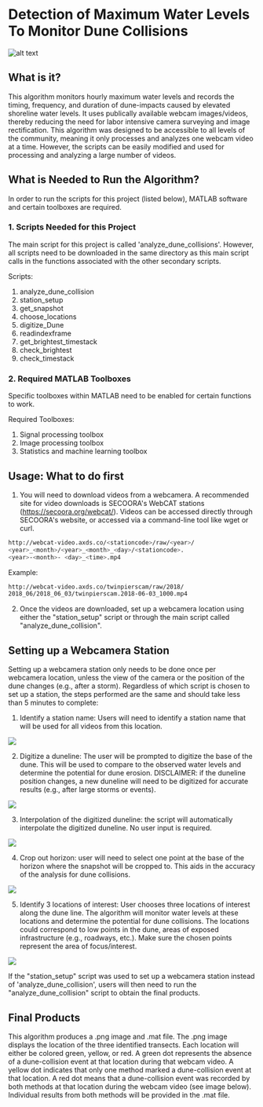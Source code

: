 # Detection of Maximum Water Levels To Monitor Dune Collisions 

![alt text](https://github.com/conlin-matt/SurfRCaT/blob/master/SurfRCaT_PickGCPs.PNG)

## What is it?

This algorithm monitors hourly maximum water levels and records the timing, frequency, and duration of dune-impacts caused by elevated shoreline water levels. It uses publically available webcam images/videos, thereby reducing the need for labor intensive camera surveying and image rectification. This algorithm was designed to be accessible to all levels of the community, meaning it only processes and analyzes one webcam video at a time. However, the scripts can be easily modified and used for processing and analyzing a large number of videos. 


## What is Needed to Run the Algorithm?

In order to run the scripts for this project (listed below), MATLAB software and certain toolboxes are required.

### 1. Scripts Needed for this Project

The main script for this project is called 'analyze_dune_collisions'. However, all scripts need to be downloaded in the same directory as this main script calls in the functions associated with the other secondary scripts.

Scripts:
1) analyze_dune_collision 
2) station_setup 
3) get_snapshot
4) choose_locations
5) digitize_Dune 
6) readindexframe
7) get_brightest_timestack 
8) check_brightest
9) check_timestack


### 2. Required MATLAB Toolboxes 

Specific toolboxes within MATLAB need to be enabled for certain functions to work. 

Required Toolboxes:
1) Signal processing toolbox
2) Image processing toolbox
3) Statistics and machine learning toolbox

## Usage: What to do first

1) You will need to download videos from a webcamera. A recommended site for video downloads is SECOORA's WebCAT stations (https://secoora.org/webcat/). Videos can be accessed directly through SECOORA's website, or accessed via a command-line tool like wget or curl.
 
```bash
http://webcat-video.axds.co/<stationcode>/raw/<year>/
<year>_<month>/<year>_<month>_<day>/<stationcode>.
<year>-<month>- <day>_<time>.mp4
```
Example:
```bash
http://webcat-video.axds.co/twinpierscam/raw/2018/
2018_06/2018_06_03/twinpierscam.2018-06-03_1000.mp4
```
2) Once the videos are downloaded, set up a webcamera location using either the "station_setup" script or through the main script called "analyze_dune_collision".

## Setting up a Webcamera Station

Setting up a webcamera station only needs to be done once per webcamera location, unless the view of the camera or the position of the dune changes (e.g., after a storm). Regardless of which script is chosen to set up a station, the steps performed are the same and should take less than 5 minutes to complete:


1) Identify a station name: Users will need to identify a station name that will be used for all videos from this location.

![](Station_Name.JPG) 

2) Digitize a duneline: The user will be prompted to digitize the base of the dune. This will be used to compare to the observed water levels and determine the potential for dune erosion.  DISCLAIMER: if the duneline position changes, a new duneline will need to be digitized for accurate results (e.g., after large storms or events).

![](Digitized_Duneline.JPG)

3) Interpolation of the digitized duneline: the script will automatically interpolate the digitized duneline. No user input is required. 

![](Interpolation.JPG)

4) Crop out horizon: user will need to select one point at the base of the horizon where the snapshot will be cropped to. This aids in the accuracy of the analysis for dune collisions. 

![](Horizon.jpg)

5) Identify 3 locations of interest: User chooses three locations of interest along the dune line. The algorithm will monitor water levels at these locations and determine the potential for dune collisions. The locations could correspond to low points in the dune, areas of exposed infrastructure (e.g., roadways, etc.). Make sure the chosen points represent the area of focus/interest. 

![](Transects.JPG) 
 
If the "station_setup" script was used to set up a webcamera station instead of 'analyze_dune_collision', users will then need to run the "analyze_dune_collision" script to obtain the final products.

## Final Products

This algorithm produces a .png image and .mat file. The .png image displays the location of the three identified transects. Each location will either be colored green, yellow, or red. A green dot represents the absence of a dune-collision event at that location during that webcam video. A yellow dot indicates that only one method marked a dune-collision event at that location. A red dot means that a dune-collision event was recorded by both methods at that location during the webcam video (see image below). Individual results from both methods will be provided in the .mat file. 
